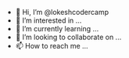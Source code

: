 - 👋 Hi, I’m @lokeshcodercamp
- 👀 I’m interested in ...
- 🌱 I’m currently learning ...
- 💞️ I’m looking to collaborate on ...
- 📫 How to reach me ...

<!---
lokeshcodercamp/lokeshcodercamp is a ✨ special ✨ repository because its `README.md` (this file) appears on your GitHub profile.
You can click the Preview link to take a look at your changes.
--->
